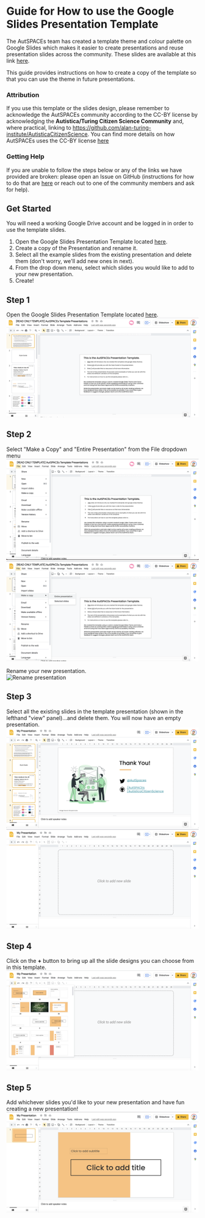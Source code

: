 # Guide for How to use the Google Slides Presentation Template 

The AutSPACEs team has created a template theme and colour palette on Google Slides which makes it easier to create presentations and reuse presentation slides across the community. These slides are available at this link [here](https://docs.google.com/presentation/d/1gf2IKr9W-BBR-lxI-Gf8P6c15zirIn8nAO0rAZNGX58/edit?usp=sharing).

This guide provides instructions on how to create a copy of the template so that you can use the theme in future presentations. 

### Attribution
If you use this template or the slides design, please remember to acknowledge the AutSPACEs community according to the CC-BY license by acknowledging the **Autistica/Turing Citizen Science Community** and, where practical, linking to https://github.com/alan-turing-institute/AutisticaCitizenScience. You can find more details on how AutSPACEs uses the CC-BY license [here](https://github.com/alan-turing-institute/AutisticaCitizenScience/blob/master/.github/LICENSE.md)

### Getting Help
If you are unable to follow the steps below or any of the links we have provided are broken: please open an Issue on GitHub (instructions for how to do that are [here]() or reach out to one of the community members and ask for help). 


## Get Started 
You will need a working Google Drive account and be logged in in order to use the template slides. 

1. Open the Google Slides Presentation Template located [here](https://docs.google.com/presentation/d/1gf2IKr9W-BBR-lxI-Gf8P6c15zirIn8nAO0rAZNGX58/edit?usp=sharing).
2. Create a copy of the Presentation and rename it.
3. Select all the example slides from the existing presentation and delete them (don't worry, we'll add new ones in next). 
4. From the drop down menu, select which slides you would like to add to your new presentation. 
5. Create! 

## Step 1
Open the Google Slides Presentation Template located [here](https://docs.google.com/presentation/d/1gf2IKr9W-BBR-lxI-Gf8P6c15zirIn8nAO0rAZNGX58/edit?usp=sharing).
![open presentation](slides-template-guide-images/slides-template-guide-opentemplate.png)


## Step 2
Select "Make a Copy" and "Entire Presentation" from the File dropdown menu
![File dropdown](slides-template-guide-images/slides-template-guide-filedropdown.png)
![Make a copy](slides-template-guide-images/slides-template-guide-copyslides.png)

Rename your new presentation.  
![Rename presentation](slides-template-guide-images/sslides-template-guide-renamecopyslides.png)

## Step 3
Select all the existing slides in the template presentation (shown in the lefthand "view" panel)...and delete them. You will now have an empty presentation.
![Select slides](slides-template-guide-images/slides-template-guide-selecttemplateslides.png)
![Empty presentation](slides-template-guide-images/slides-template-guide-emptypresentation.png)

## Step 4
Click on the **+** button to bring up all the slide designs you can choose from in this template. 
![View templates](slides-template-guide-images/slides-template-guide-selecttemplatedslides.png)

## Step 5
Add whichever slides you'd like to your new presentation and have fun creating a new presentation!
![New slides](slides-template-guide-images/slides-template-guide-createnewslides.png)

